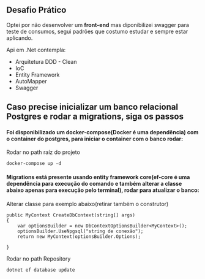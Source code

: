## Desafio Prático
Optei por não desenvolver um **front-end** mas diponibilizei swagger para teste de consumos, segui padrões que costumo estudar e sempre estar aplicando.

Api em .Net contempla:

- Arquitetura DDD - Clean
- IoC
- Entity Framework
- AutoMapper
- Swagger

## Caso precise inicializar um banco relacional Postgres e rodar a migrations, siga os passos
#### Foi disponibilizado um docker-compose(Docker é uma dependência) com o container do postgres, para iniciar o container com o banco rodar:

Rodar no path raíz do projeto
```
docker-compose up -d
```

#### Migrations está presente usando entity framework core(ef-core é uma dependência para execução do comando e também alterar a classe abaixo apenas para execução pelo terminal), rodar para atualizar o banco:

Alterar classe para exemplo abaixo(retirar também o construtor)
```
public MyContext CreateDbContext(string[] args)
{
    var optionsBuilder = new DbContextOptionsBuilder<MyContext>();
    optionsBuilder.UseNpgsql("string de conexão");
    return new MyContext(optionsBuilder.Options);

}
```

Rodar no path Repository
```
dotnet ef database update
```

